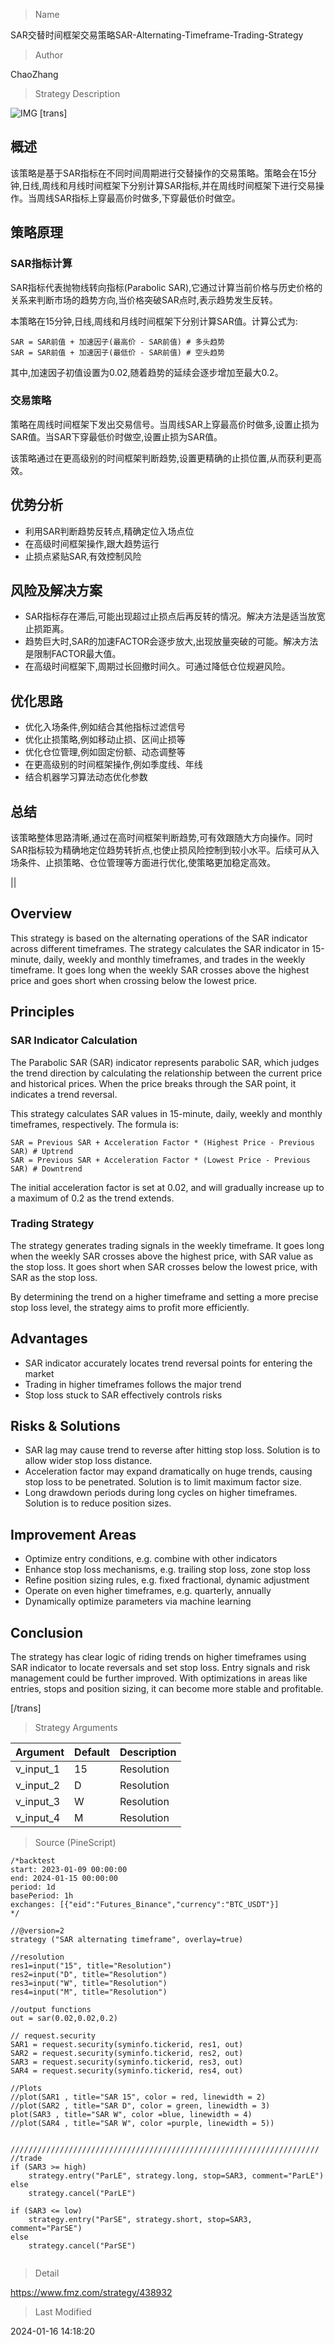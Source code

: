 
> Name

SAR交替时间框架交易策略SAR-Alternating-Timeframe-Trading-Strategy

> Author

ChaoZhang

> Strategy Description

![IMG](https://www.fmz.com/upload/asset/12bcc0884d447e70b37.png)
 [trans]

## 概述

该策略是基于SAR指标在不同时间周期进行交替操作的交易策略。策略会在15分钟,日线,周线和月线时间框架下分别计算SAR指标,并在周线时间框架下进行交易操作。当周线SAR指标上穿最高价时做多,下穿最低价时做空。

## 策略原理

### SAR指标计算

SAR指标代表抛物线转向指标(Parabolic SAR),它通过计算当前价格与历史价格的关系来判断市场的趋势方向,当价格突破SAR点时,表示趋势发生反转。

本策略在15分钟,日线,周线和月线时间框架下分别计算SAR值。计算公式为:

```
SAR = SAR前值 + 加速因子(最高价 - SAR前值) # 多头趋势
SAR = SAR前值 + 加速因子(最低价 - SAR前值) # 空头趋势
```

其中,加速因子初值设置为0.02,随着趋势的延续会逐步增加至最大0.2。

### 交易策略

策略在周线时间框架下发出交易信号。当周线SAR上穿最高价时做多,设置止损为SAR值。当SAR下穿最低价时做空,设置止损为SAR值。

该策略通过在更高级别的时间框架判断趋势,设置更精确的止损位置,从而获利更高效。

## 优势分析

- 利用SAR判断趋势反转点,精确定位入场点位
- 在高级时间框架操作,跟大趋势运行
- 止损点紧贴SAR,有效控制风险

## 风险及解决方案

- SAR指标存在滞后,可能出现超过止损点后再反转的情况。解决方法是适当放宽止损距离。
- 趋势巨大时,SAR的加速FACTOR会逐步放大,出现放量突破的可能。解决方法是限制FACTOR最大值。
- 在高级时间框架下,周期过长回撤时间久。可通过降低仓位规避风险。

## 优化思路

- 优化入场条件,例如结合其他指标过滤信号
- 优化止损策略,例如移动止损、区间止损等
- 优化仓位管理,例如固定份额、动态调整等
- 在更高级别的时间框架操作,例如季度线、年线
- 结合机器学习算法动态优化参数

## 总结

该策略整体思路清晰,通过在高时间框架判断趋势,可有效跟随大方向操作。同时SAR指标较为精确地定位趋势转折点,也使止损风险控制到较小水平。后续可从入场条件、止损策略、仓位管理等方面进行优化,使策略更加稳定高效。

||

## Overview 

This strategy is based on the alternating operations of the SAR indicator across different timeframes. The strategy calculates the SAR indicator in 15-minute, daily, weekly and monthly timeframes, and trades in the weekly timeframe. It goes long when the weekly SAR crosses above the highest price and goes short when crossing below the lowest price.  

## Principles

### SAR Indicator Calculation

The Parabolic SAR (SAR) indicator represents parabolic SAR, which judges the trend direction by calculating the relationship between the current price and historical prices. When the price breaks through the SAR point, it indicates a trend reversal.

This strategy calculates SAR values in 15-minute, daily, weekly and monthly timeframes, respectively. The formula is:  

```
SAR = Previous SAR + Acceleration Factor * (Highest Price - Previous SAR) # Uptrend 
SAR = Previous SAR + Acceleration Factor * (Lowest Price - Previous SAR) # Downtrend
```

The initial acceleration factor is set at 0.02, and will gradually increase up to a maximum of 0.2 as the trend extends.  

### Trading Strategy 

The strategy generates trading signals in the weekly timeframe. It goes long when the weekly SAR crosses above the highest price, with SAR value as the stop loss. It goes short when SAR crosses below the lowest price, with SAR as the stop loss.  

By determining the trend on a higher timeframe and setting a more precise stop loss level, the strategy aims to profit more efficiently.  

## Advantages

- SAR indicator accurately locates trend reversal points for entering the market
- Trading in higher timeframes follows the major trend 
- Stop loss stuck to SAR effectively controls risks

## Risks & Solutions

- SAR lag may cause trend to reverse after hitting stop loss. Solution is to allow wider stop loss distance.  
- Acceleration factor may expand dramatically on huge trends, causing stop loss to be penetrated. Solution is to limit maximum factor size.
- Long drawdown periods during long cycles on higher timeframes. Solution is to reduce position sizes.

## Improvement Areas

- Optimize entry conditions, e.g. combine with other indicators  
- Enhance stop loss mechanisms, e.g. trailing stop loss, zone stop loss
- Refine position sizing rules, e.g. fixed fractional, dynamic adjustment
- Operate on even higher timeframes, e.g. quarterly, annually
- Dynamically optimize parameters via machine learning

## Conclusion  

The strategy has clear logic of riding trends on higher timeframes using SAR indicator to locate reversals and set stop loss. Entry signals and risk management could be further improved. With optimizations in areas like entries, stops and position sizing, it can become more stable and profitable.  

[/trans]

> Strategy Arguments



|Argument|Default|Description|
|----|----|----|
|v_input_1|15|Resolution|
|v_input_2|D|Resolution|
|v_input_3|W|Resolution|
|v_input_4|M|Resolution|


> Source (PineScript)

``` pinescript
/*backtest
start: 2023-01-09 00:00:00
end: 2024-01-15 00:00:00
period: 1d
basePeriod: 1h
exchanges: [{"eid":"Futures_Binance","currency":"BTC_USDT"}]
*/

//@version=2
strategy ("SAR alternating timeframe", overlay=true)

//resolution
res1=input("15", title="Resolution")
res2=input("D", title="Resolution")
res3=input("W", title="Resolution")
res4=input("M", title="Resolution")

//output functions
out = sar(0.02,0.02,0.2)

// request.security
SAR1 = request.security(syminfo.tickerid, res1, out)
SAR2 = request.security(syminfo.tickerid, res2, out)
SAR3 = request.security(syminfo.tickerid, res3, out)
SAR4 = request.security(syminfo.tickerid, res4, out)

//Plots
//plot(SAR1 , title="SAR 15", color = red, linewidth = 2)
//plot(SAR2 , title="SAR D", color = green, linewidth = 3)
plot(SAR3 , title="SAR W", color =blue, linewidth = 4)
//plot(SAR4 , title="SAR W", color =purple, linewidth = 5))


/////////////////////////////////////////////////////////////////////
//trade
if (SAR3 >= high)
    strategy.entry("ParLE", strategy.long, stop=SAR3, comment="ParLE")
else
    strategy.cancel("ParLE")

if (SAR3 <= low)
    strategy.entry("ParSE", strategy.short, stop=SAR3, comment="ParSE")
else
    strategy.cancel("ParSE")


```

> Detail

https://www.fmz.com/strategy/438932

> Last Modified

2024-01-16 14:18:20
